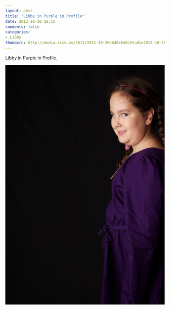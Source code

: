```yaml
---
layout: post
title: "Libby in Purple in Profile"
date: 2012-10-20 18:15
comments: false
categories: 
- Libby
thumbsrc: http://media.eick.us/2012/2012-10-20/640x640/Studio2012-10-19at19-30-39-2012-10-19at19-30-39.jpg
---
```

Libby in Purple in Profile.

![Studio](/assets/images/2012/2012-10-20/Studio2012-10-19at19-30-39-2012-10-19at19-30-39.jpg)

